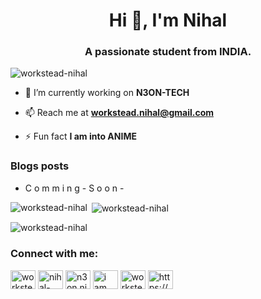 <h1 align="center">Hi 👋, I'm Nihal</h1>
<h3 align="center">A passionate student from INDIA.</h3>

<p align="left"> <img src="https://komarev.com/ghpvc/?username=workstead-nihal&label=Profile%20views&color=0e75b6&style=flat" alt="workstead-nihal" /> </p>

- 🔭 I’m currently working on **N3ON-TECH**

- 📫 Reach me at **workstead.nihal@gmail.com**

- ⚡ Fun fact **I am into ANIME**

### Blogs posts
<!-- BLOG-POST-LIST:START -->
 - C o m m i n g - S o o n -
<!-- BLOG-POST-LIST:END -->





<p><img align="left" src="https://github-readme-stats.vercel.app/api/top-langs?username=workstead-nihal&show_icons=true&locale=en&layout=compact" alt="workstead-nihal" /></p>

<p>&nbsp;<img align="center" src="https://github-readme-stats.vercel.app/api?username=workstead-nihal&show_icons=true&locale=en" alt="workstead-nihal" /></p>

<p><img align="center" src="https://github-readme-streak-stats.herokuapp.com/?user=workstead-nihal&" alt="workstead-nihal" /></p>
<h3 align="left">Connect with me:</h3>
<p align="left">
<a href="https://dev.to/workstead-nihal" target="blank"><img align="center" src="https://raw.githubusercontent.com/rahuldkjain/github-profile-readme-generator/master/src/images/icons/Social/devto.svg" alt="workstead-nihal" height="30" width="40" /></a>
<a href="https://linkedin.com/in/nihal-mollah" target="blank"><img align="center" src="https://raw.githubusercontent.com/rahuldkjain/github-profile-readme-generator/master/src/images/icons/Social/linked-in-alt.svg" alt="nihal-mollah" height="30" width="40" /></a>
<a href="https://instagram.com/n3on.nihal" target="blank"><img align="center" src="https://raw.githubusercontent.com/rahuldkjain/github-profile-readme-generator/master/src/images/icons/Social/instagram.svg" alt="n3on.nihal" height="30" width="40" /></a>
<a href="https://www.youtube.com/c/i am nihal" target="blank"><img align="center" src="https://raw.githubusercontent.com/rahuldkjain/github-profile-readme-generator/master/src/images/icons/Social/youtube.svg" alt="i am nihal" height="30" width="40" /></a>
<a href="https://www.leetcode.com/workstead-nihal" target="blank"><img align="center" src="https://raw.githubusercontent.com/rahuldkjain/github-profile-readme-generator/master/src/images/icons/Social/leet-code.svg" alt="workstead-nihal" height="30" width="40" /></a>
<a href="https://discord.gg/https://discord.gg/T7n7zvrGww" target="blank"><img align="center" src="https://raw.githubusercontent.com/rahuldkjain/github-profile-readme-generator/master/src/images/icons/Social/discord.svg" alt="https://discord.gg/T7n7zvrGww" height="30" width="40" /></a>
</p>
